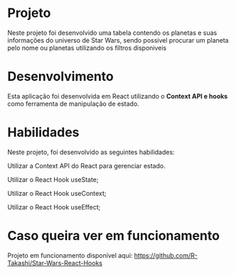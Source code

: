 # Projeto
Neste projeto foi desenvolvido uma tabela contendo os planetas e suas informações do universo de Star Wars, sendo possivel procurar um planeta pelo nome
ou planetas utilizando os filtros disponiveis

# Desenvolvimento
Esta aplicação foi desenvolvida em React utilizando o <strong>Context API e hooks</strong> como ferramenta de manipulação de estado.

# Habilidades
Neste projeto, foi desenvolvido as seguintes habilidades:

Utilizar a Context API do React para gerenciar estado.

Utilizar o React Hook useState;

Utilizar o React Hook useContext;

Utilizar o React Hook useEffect;

# Caso queira ver em funcionamento
Projeto em funcionamento disponível aqui: https://github.com/R-Takashi/Star-Wars-React-Hooks
